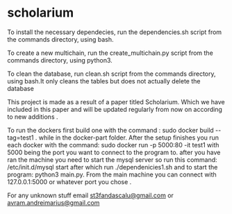 # scholarium

To install the necessary dependecies, run the dependencies.sh script from the commands directory, using bash.

To create a new multichain, run the create_multichain.py script from the commands directory, using python3.

To clean the database, run clean.sh script from the commands directory, using bash.It only cleans the tables but does not actually delete the database

This project is made as a result of a paper titled Scholarium. Which we have included in this paper and will be updated regularly from now on according to new additions .

To run the dockers first build one with the command : sudo docker build --tag=test1 . while in the docker-part folder.
After the setup finishes you run each docker with the command:
sudo docker run -p 5000:80 -it test1 with 5000 being the port you want to connect to the program to.
after you have ran the machine you need to start the mysql server so run this command:  /etc/init.d/mysql start
after which run ./dependenicies1.sh
and to start the program: python3 main.py.
From the main machine you can connect with 127.0.0.1:5000 or whatever port you chose .

For any unknown stuff email st3fandascalu@gmail.com or avram.andreimarius@gmail.com


